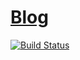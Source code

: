 # [Blog](https://mkfsn.github.io/blog/)

[![Build Status](https://travis-ci.com/mkfsn/blog.svg?branch=hugo)](https://travis-ci.com/mkfsn/blog)
